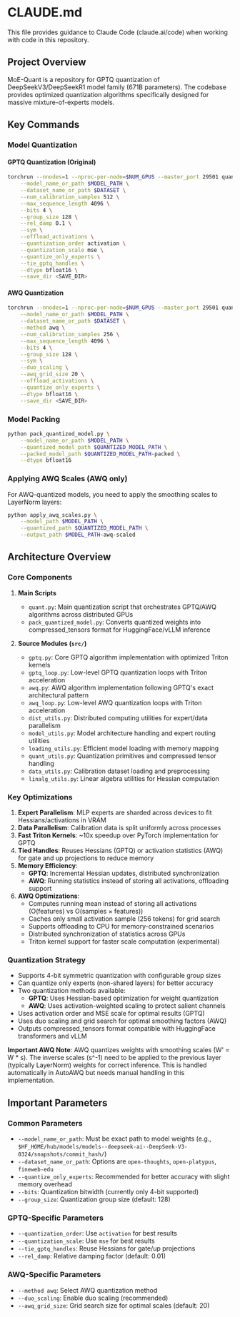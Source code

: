 # CLAUDE.md

This file provides guidance to Claude Code (claude.ai/code) when working with code in this repository.

## Project Overview

MoE-Quant is a repository for GPTQ quantization of DeepSeekV3/DeepSeekR1 model family (671B parameters). The codebase provides optimized quantization algorithms specifically designed for massive mixture-of-experts models.

## Key Commands

### Model Quantization

#### GPTQ Quantization (Original)
```bash
torchrun --nnodes=1 --nproc-per-node=$NUM_GPUS --master_port 29501 quant.py \
    --model_name_or_path $MODEL_PATH \
    --dataset_name_or_path $DATASET \
    --num_calibration_samples 512 \
    --max_sequence_length 4096 \
    --bits 4 \
    --group_size 128 \
    --rel_damp 0.1 \
    --sym \
    --offload_activations \
    --quantization_order activation \
    --quantization_scale mse \
    --quantize_only_experts \
    --tie_gptq_handles \
    --dtype bfloat16 \
    --save_dir <SAVE_DIR>
```

#### AWQ Quantization
```bash
torchrun --nnodes=1 --nproc-per-node=$NUM_GPUS --master_port 29501 quant.py \
    --model_name_or_path $MODEL_PATH \
    --dataset_name_or_path $DATASET \
    --method awq \
    --num_calibration_samples 256 \
    --max_sequence_length 4096 \
    --bits 4 \
    --group_size 128 \
    --sym \
    --duo_scaling \
    --awq_grid_size 20 \
    --offload_activations \
    --quantize_only_experts \
    --dtype bfloat16 \
    --save_dir <SAVE_DIR>
```

### Model Packing
```bash
python pack_quantized_model.py \
    --model_name_or_path $MODEL_PATH \
    --quantized_model_path $QUANTIZED_MODEL_PATH \
    --packed_model_path $QUANTIZED_MODEL_PATH-packed \
    --dtype bfloat16
```

### Applying AWQ Scales (AWQ only)
For AWQ-quantized models, you need to apply the smoothing scales to LayerNorm layers:
```bash
python apply_awq_scales.py \
    --model_path $MODEL_PATH \
    --quantized_path $QUANTIZED_MODEL_PATH \
    --output_path $MODEL_PATH-awq-scaled
```

## Architecture Overview

### Core Components

1. **Main Scripts**
   - `quant.py`: Main quantization script that orchestrates GPTQ/AWQ algorithms across distributed GPUs
   - `pack_quantized_model.py`: Converts quantized weights into compressed_tensors format for HuggingFace/vLLM inference

2. **Source Modules (`src/`)**
   - `gptq.py`: Core GPTQ algorithm implementation with optimized Triton kernels
   - `gptq_loop.py`: Low-level GPTQ quantization loops with Triton acceleration
   - `awq.py`: AWQ algorithm implementation following GPTQ's exact architectural pattern
   - `awq_loop.py`: Low-level AWQ quantization loops with Triton acceleration
   - `dist_utils.py`: Distributed computing utilities for expert/data parallelism
   - `model_utils.py`: Model architecture handling and expert routing utilities
   - `loading_utils.py`: Efficient model loading with memory mapping
   - `quant_utils.py`: Quantization primitives and compressed tensor handling
   - `data_utils.py`: Calibration dataset loading and preprocessing
   - `linalg_utils.py`: Linear algebra utilities for Hessian computation

### Key Optimizations

1. **Expert Parallelism**: MLP experts are sharded across devices to fit Hessians/activations in VRAM
2. **Data Parallelism**: Calibration data is split uniformly across processes
3. **Fast Triton Kernels**: ~10x speedup over PyTorch implementation for GPTQ
4. **Tied Handles**: Reuses Hessians (GPTQ) or activation statistics (AWQ) for gate and up projections to reduce memory
5. **Memory Efficiency**:
   - **GPTQ**: Incremental Hessian updates, distributed synchronization
   - **AWQ**: Running statistics instead of storing all activations, offloading support
6. **AWQ Optimizations**:
   - Computes running mean instead of storing all activations (O(features) vs O(samples × features))
   - Caches only small activation sample (256 tokens) for grid search
   - Supports offloading to CPU for memory-constrained scenarios
   - Distributed synchronization of statistics across GPUs
   - Triton kernel support for faster scale computation (experimental)

### Quantization Strategy

- Supports 4-bit symmetric quantization with configurable group sizes
- Can quantize only experts (non-shared layers) for better accuracy
- Two quantization methods available:
  - **GPTQ**: Uses Hessian-based optimization for weight quantization
  - **AWQ**: Uses activation-weighted scaling to protect salient channels
- Uses activation order and MSE scale for optimal results (GPTQ)
- Uses duo scaling and grid search for optimal smoothing factors (AWQ)
- Outputs compressed_tensors format compatible with HuggingFace transformers and vLLM

**Important AWQ Note**: AWQ quantizes weights with smoothing scales (W' = W * s). The inverse scales (s^-1) need to be applied to the previous layer (typically LayerNorm) weights for correct inference. This is handled automatically in AutoAWQ but needs manual handling in this implementation.

## Important Parameters

### Common Parameters
- `--model_name_or_path`: Must be exact path to model weights (e.g., `$HF_HOME/hub/models/models--deepseek-ai--DeepSeek-V3-0324/snapshots/commit_hash/`)
- `--dataset_name_or_path`: Options are `open-thoughts`, `open-platypus`, `fineweb-edu`
- `--quantize_only_experts`: Recommended for better accuracy with slight memory overhead
- `--bits`: Quantization bitwidth (currently only 4-bit supported)
- `--group_size`: Quantization group size (default: 128)

### GPTQ-Specific Parameters
- `--quantization_order`: Use `activation` for best results
- `--quantization_scale`: Use `mse` for best results
- `--tie_gptq_handles`: Reuse Hessians for gate/up projections
- `--rel_damp`: Relative damping factor (default: 0.01)

### AWQ-Specific Parameters
- `--method awq`: Select AWQ quantization method
- `--duo_scaling`: Enable duo scaling (recommended)
- `--awq_grid_size`: Grid search size for optimal scales (default: 20)